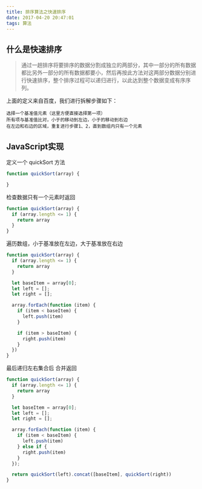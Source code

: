 ```yaml
---
title: 排序算法之快速排序
date: 2017-04-20 20:47:01
tags: 算法
---
```

## 什么是快速排序

> 通过一趟排序将要排序的数据分割成独立的两部分，其中一部分的所有数据都比另外一部分的所有数据都要小，然后再按此方法对这两部分数据分别进行快速排序，整个排序过程可以递归进行，以此达到整个数据变成有序序列。

上面的定义来自百度，我们进行拆解步骤如下：
```
选择一个基准值元素（这里方便直接选择第一项）
所有项与基准值比对，小于的移动到左边，小于的移动到右边
在左边和右边的区域，重复进行步骤1、2，直到数组内只有一个元素
```

## JavaScript实现
定义一个 quickSort 方法

```JavaScript
function quickSort(array) {

}
```

检查数据只有一个元素时返回

```JavaScript
function quickSort(array) {
  if (array.length <= 1) {
    return array
  }
}
```

遍历数组，小于基准放在左边，大于基准放在右边

```JavaScript
function quickSort(array) {
  if (array.length <= 1) {
    return array
  }

  let baseItem = array[0];
  let left = [];
  let right = [];

  array.forEach(function (item) {
    if (item < baseItem) {
      left.push(item)
    }

    if (item > baseItem) {
      right.push(item)
    }
  })
}
```

最后递归左右集合后 合并返回

```JavaScript
function quickSort(array) {
  if (array.length <= 1) {
    return array
  }

  let baseItem = array[0];
  let left = [];
  let right = [];

  array.forEach(function (item) {
    if (item < baseItem) {
      left.push(item)
    } else if {
      right.push(item)
    }
  });

  return quickSort(left).concat([baseItem], quickSort(right))
}
```

